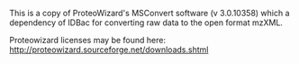 This is a copy of ProteoWizard's MSConvert software (v 3.0.10358) which a dependency of IDBac for converting raw data to the open format mzXML.


Proteowizard licenses may be found here:
http://proteowizard.sourceforge.net/downloads.shtml
